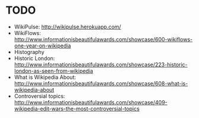 # TODO

* WikiPulse: http://wikipulse.herokuapp.com/
* WikiFlows: http://www.informationisbeautifulawards.com/showcase/600-wikiflows-one-year-on-wikipedia
* Histography
* Historic London: http://www.informationisbeautifulawards.com/showcase/223-historic-london-as-seen-from-wikipedia
* What is Wikipedia About: http://www.informationisbeautifulawards.com/showcase/608-what-is-wikipedia-about
* Controversial topics: http://www.informationisbeautifulawards.com/showcase/409-wikipedia-edit-wars-the-most-controversial-topics
